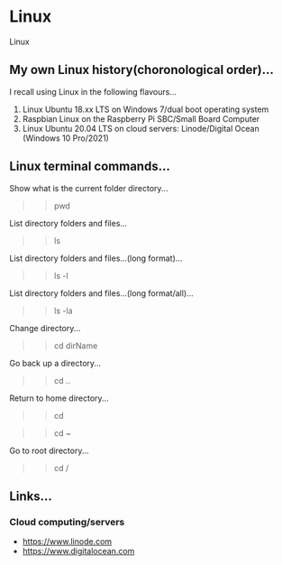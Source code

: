 # Linux  
Linux  

## My own Linux history(choronological order)...  

I recall using Linux in the following flavours...  

1. Linux Ubuntu 18.xx LTS on Windows 7/dual boot operating system  
2. Raspbian Linux on the Raspberry Pi SBC/Small Board Computer   
3. Linux Ubuntu 20.04 LTS on cloud servers: Linode/Digital Ocean  (Windows 10 Pro/2021)  

## Linux terminal commands...  

Show what is the current folder directory...  

>> pwd

List directory folders and files...  

>>ls

List directory folders and files...(long format)...   

>>ls -l  

List directory folders and files...(long format/all)...   

>>ls -la    

Change directory...  

>>cd dirName  

Go back up a directory...  

>>cd ..  

Return to home directory...  

>> cd  

>> cd ~  

Go to root directory...  

>> cd /  


 








## Links...  

### Cloud computing/servers  

- https://www.linode.com  
- https://www.digitalocean.com  
